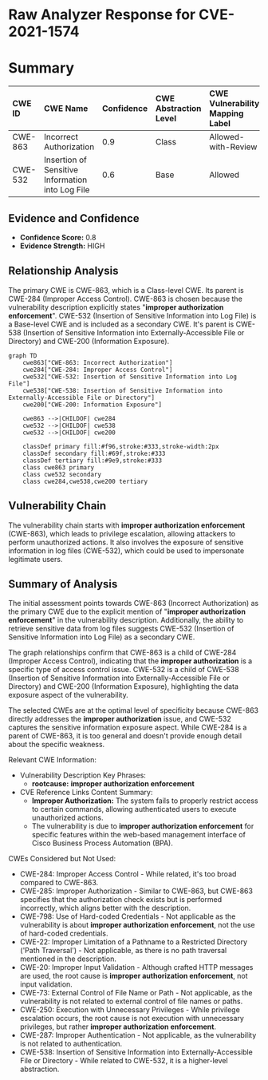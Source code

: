 # Raw Analyzer Response for CVE-2021-1574

# Summary
| CWE ID    | CWE Name                         | Confidence | CWE Abstraction Level | CWE Vulnerability Mapping Label | CWE-Vulnerability Mapping Notes |
| :---------- | :------------------------------- | :--------- | :---------------------- | :------------------------------ | :------------------------------ |
| CWE-863 | Incorrect Authorization | 0.9 | Class | Allowed-with-Review | Primary CWE |
| CWE-532 | Insertion of Sensitive Information into Log File | 0.6 | Base | Allowed | Secondary CWE |

## Evidence and Confidence

*   **Confidence Score:** 0.8
*   **Evidence Strength:** HIGH

## Relationship Analysis
The primary CWE is CWE-863, which is a Class-level CWE. Its parent is CWE-284 (Improper Access Control). CWE-863 is chosen because the vulnerability description explicitly states "**improper authorization enforcement**". CWE-532 (Insertion of Sensitive Information into Log File) is a Base-level CWE and is included as a secondary CWE. It's parent is CWE-538 (Insertion of Sensitive Information into Externally-Accessible File or Directory) and CWE-200 (Information Exposure).

```mermaid
graph TD
    cwe863["CWE-863: Incorrect Authorization"]
    cwe284["CWE-284: Improper Access Control"]
    cwe532["CWE-532: Insertion of Sensitive Information into Log File"]
    cwe538["CWE-538: Insertion of Sensitive Information into Externally-Accessible File or Directory"]
    cwe200["CWE-200: Information Exposure"]

    cwe863 -->|CHILDOF| cwe284
    cwe532 -->|CHILDOF| cwe538
    cwe532 -->|CHILDOF| cwe200

    classDef primary fill:#f96,stroke:#333,stroke-width:2px
    classDef secondary fill:#69f,stroke:#333
    classDef tertiary fill:#9e9,stroke:#333
    class cwe863 primary
    class cwe532 secondary
    class cwe284,cwe538,cwe200 tertiary
```

## Vulnerability Chain
The vulnerability chain starts with **improper authorization enforcement** (CWE-863), which leads to privilege escalation, allowing attackers to perform unauthorized actions. It also involves the exposure of sensitive information in log files (CWE-532), which could be used to impersonate legitimate users.

## Summary of Analysis
The initial assessment points towards CWE-863 (Incorrect Authorization) as the primary CWE due to the explicit mention of "**improper authorization enforcement**" in the vulnerability description. Additionally, the ability to retrieve sensitive data from log files suggests CWE-532 (Insertion of Sensitive Information into Log File) as a secondary CWE.

The graph relationships confirm that CWE-863 is a child of CWE-284 (Improper Access Control), indicating that the **improper authorization** is a specific type of access control issue. CWE-532 is a child of CWE-538 (Insertion of Sensitive Information into Externally-Accessible File or Directory) and CWE-200 (Information Exposure), highlighting the data exposure aspect of the vulnerability.

The selected CWEs are at the optimal level of specificity because CWE-863 directly addresses the **improper authorization** issue, and CWE-532 captures the sensitive information exposure aspect. While CWE-284 is a parent of CWE-863, it is too general and doesn't provide enough detail about the specific weakness.

Relevant CWE Information:
- Vulnerability Description Key Phrases:
  - **rootcause:** **improper authorization enforcement**
- CVE Reference Links Content Summary:
  - **Improper Authorization:** The system fails to properly restrict access to certain commands, allowing authenticated users to execute unauthorized actions.
  - The vulnerability is due to **improper authorization enforcement** for specific features within the web-based management interface of Cisco Business Process Automation (BPA).

CWEs Considered but Not Used:
- CWE-284: Improper Access Control - While related, it's too broad compared to CWE-863.
- CWE-285: Improper Authorization - Similar to CWE-863, but CWE-863 specifies that the authorization check exists but is performed incorrectly, which aligns better with the description.
- CWE-798: Use of Hard-coded Credentials - Not applicable as the vulnerability is about **improper authorization enforcement**, not the use of hard-coded credentials.
- CWE-22: Improper Limitation of a Pathname to a Restricted Directory ('Path Traversal') - Not applicable, as there is no path traversal mentioned in the description.
- CWE-20: Improper Input Validation - Although crafted HTTP messages are used, the root cause is **improper authorization enforcement**, not input validation.
- CWE-73: External Control of File Name or Path - Not applicable, as the vulnerability is not related to external control of file names or paths.
- CWE-250: Execution with Unnecessary Privileges - While privilege escalation occurs, the root cause is not execution with unnecessary privileges, but rather **improper authorization enforcement**.
- CWE-287: Improper Authentication - Not applicable, as the vulnerability is not related to authentication.
- CWE-538: Insertion of Sensitive Information into Externally-Accessible File or Directory - While related to CWE-532, it is a higher-level abstraction.